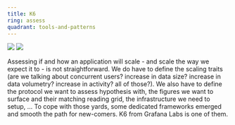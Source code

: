 ```yaml
---
title: K6
ring: assess
quadrant: tools-and-patterns
---
```


[![](https://img.shields.io/badge/blog%20post-0c7cba?logo=gitbook&logoColor=000&style=flat)](https://archicionado.com/p/k6/)
[![](https://img.shields.io/badge/romain%20vasseur-834187?logo=ubuntu&logoColor=000&style=flat)](https://github.com/RVR06)

Assessing if and how an application will scale - and scale the way we expect it to - is not straightforward. We do have to define the scaling traits (are we talking about concurrent users? increase in data size? increase in data volumetry? increase in activity? all of those?). We also have to define the protocol we want to assess hypothesis with, the figures we want to surface and their matching reading grid, the infrastructure we need to setup, …
To cope with those yards, some dedicated frameworks emerged and smooth the path for new-comers. K6 from Grafana Labs is one of them. 
